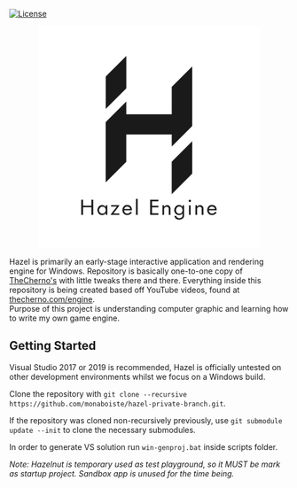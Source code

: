 [![License](https://img.shields.io/badge/License-Apache%202.0-blue.svg)](https://github.com/monaboiste/hazel-private-branch/blob/master/LICENSE)

<p align="center">
	<img src="Branding/hazel_logo.png" width="400">
</p>

Hazel is primarily an early-stage interactive application and rendering engine for Windows. Repository is basically one-to-one copy of [TheCherno's](https://github.com/TheCherno/Hazel) with little tweaks there and there.
Everything inside this repository is being created based off YouTube videos, found at [thecherno.com/engine](https://thecherno.com/engine).  
Purpose of this project is understanding computer graphic and learning how to write my own game engine.

## Getting Started
Visual Studio 2017 or 2019 is recommended, Hazel is officially untested on other development environments whilst we focus on a Windows build.

Clone the repository with `git clone --recursive https://github.com/monaboiste/hazel-private-branch.git`.

If the repository was cloned non-recursively previously, use `git submodule update --init` to clone the necessary submodules.

In order to generate VS solution run `win-genproj.bat` inside scripts folder.

*Note: Hazelnut is temporary used as test playground, so it MUST be mark as startup project. Sandbox app is unused for the time being.*